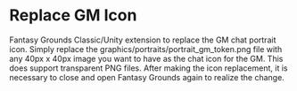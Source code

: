 # Replace GM Icon
Fantasy Grounds Classic/Unity extension to replace the GM chat portrait icon.  Simply replace the graphics/portraits/portrait_gm_token.png file with any 40px x 40px image you want to have as the chat icon for the GM.  This does support transparent PNG files.  After making the icon replacement, it is necessary to close and open Fantasy Grounds again to realize the change.
